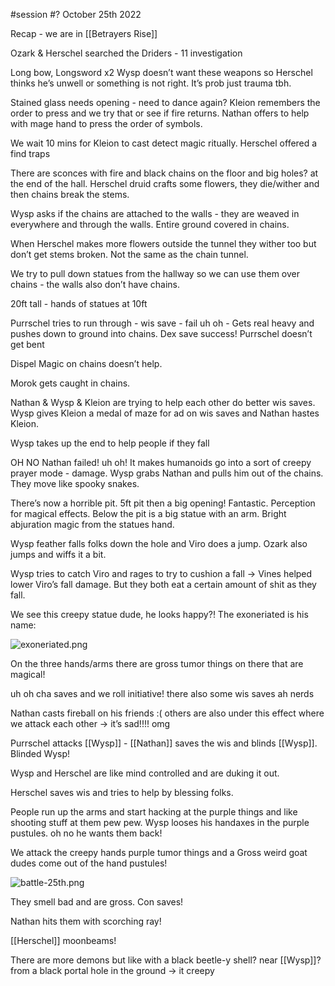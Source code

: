 #session #? October 25th 2022

Recap - we are in [[Betrayers Rise]]

Ozark & Herschel searched the Driders - 11 investigation

Long bow, Longsword x2 Wysp doesn’t want these weapons so Herschel thinks he’s unwell or something is not right. It’s prob just trauma tbh.

Stained glass needs opening - need to dance again? Kleion remembers the order to press and we try that or see if fire returns. Nathan offers to help with mage hand to press the order of symbols.

We wait 10 mins for Kleion to cast detect magic ritually. Herschel offered a find traps

There are sconces with fire and black chains on the floor and big holes? at the end of the hall. Herschel druid crafts some flowers, they die/wither and then chains break the stems.

Wysp asks if the chains are attached to the walls - they are weaved in everywhere and through the walls. Entire ground covered in chains.

When Herschel makes more flowers outside the tunnel they wither too but don’t get stems broken. Not the same as the chain tunnel.

We try to pull down statues from the hallway so we can use them over chains - the walls also don’t have chains.

20ft tall - hands of statues at 10ft

Purrschel tries to run through - wis save - fail uh oh - Gets real heavy and pushes down to ground into chains. Dex save success! Purrschel doesn’t get bent

Dispel Magic on chains doesn’t help.

Morok gets caught in chains.

Nathan & Wysp & Kleion are trying to help each other do better wis saves. Wysp gives Kleion a medal of maze for ad on wis saves and Nathan hastes Kleion.

Wysp takes up the end to help people if they fall

OH NO Nathan failed! uh oh! It makes humanoids go into a sort of creepy prayer mode - damage. Wysp grabs Nathan and pulls him out of the chains. They move like spooky snakes.

There’s now a horrible pit. 5ft pit then a big opening! Fantastic. Perception for magical effects. Below the pit is a big statue with an arm. Bright abjuration magic from the statues hand.

Wysp feather falls folks down the hole and Viro does a jump. Ozark also jumps and wiffs it a bit.

Wysp tries to catch Viro and rages to try to cushion a fall → Vines helped lower Viro’s fall damage. But they both eat a certain amount of shit as they fall. 

We see this creepy statue dude, he looks happy?! The exoneriated is his name:

![exoneriated.png](#)

On the three hands/arms there are gross tumor things on there that are magical!

uh oh cha saves and we roll initiative! there also some wis saves ah nerds

Nathan casts fireball on his friends :( others are also under this effect where we attack each other → it’s sad!!!! omg

Purrschel attacks [[Wysp]] - [[Nathan]] saves the wis and blinds [[Wysp]]. Blinded Wysp!

Wysp and Herschel are like mind controlled and are duking it out.

Herschel saves wis and tries to help by blessing folks. 

People run up the arms and start hacking at the purple things and like shooting stuff at them pew pew. Wysp looses his handaxes in the purple pustules. oh no he wants them back!

We attack the creepy hands purple tumor things and a Gross weird goat dudes come out of the hand pustules!

![battle-25th.png](#)

They smell bad and are gross. Con saves!

Nathan hits them with scorching ray!

[[Herschel]] moonbeams!

There are more demons but like with a black beetle-y shell? near [[Wysp]]? from a black portal hole in the ground → it creepy